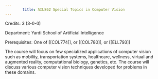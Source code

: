 ```yaml
---
        title: AIL862 Special Topics in Computer Vision
---
```

Credits: 3 (3-0-0)

Department: Yardi School of Artificial Intelligence

Prerequisites: One of [[COL774]], or [[COL780]], or [[ELL793]]

The course will focus on few specialized applications of computer vision such as mobility, transportation systems, healthcare, wellness, virtual and augmented reality, computational biology, genetics, etc. The course will discuss various computer vision techniques developed for problems in these domains.